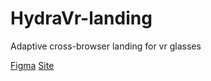 # HydraVr-landing

Adaptive cross-browser landing for vr glasses

<a href="https://www.figma.com/file/aXYPJAbtX9pdyDXsyJZDt6/Hydra-Landing-Page-(Community)?node-id=16%3A42&mode=dev" target="_blank" rel="noreferrer noopener">Figma</a>
<a href="https://otlichniksasha.github.io/Hydra-landing/" target="_blank" rel="noreferrer noopener">Site</a>
